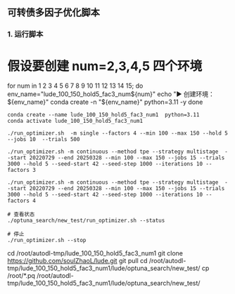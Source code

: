 ## 可转债多因子优化脚本

### 1. 运行脚本



# 假设要创建 num=2,3,4,5 四个环境

for num in 1 2 3 4 5 6 7 8 9 10 11 12 13 14 15; do
  env_name="lude_100_150_hold5_fac3_num${num}"
  echo "▶️ 创建环境：${env_name}"
  conda create -n "${env_name}" python=3.11 -y
done

```shell
conda create --name lude_100_150_hold5_fac3_num1  python=3.11
conda activate lude_100_150_hold5_fac3_num1

./run_optimizer.sh  -m single --factors 4 --min 100 --max 150 --hold 5 --jobs 10  --trials 500

./run_optimizer.sh -m continuous --method tpe --strategy multistage  --start 20220729 --end 20250328 --min 100 --max 150 --jobs 15 --trials 3000 --hold 5 --seed-start 42 --seed-step 1000 --iterations 10 --factors 3 

./run_optimizer.sh -m continuous --method tpe --strategy multistage  --start 20220729 --end 20250328 --min 100 --max 150 --jobs 15 --trials 3000 --hold 5 --seed-start 42 --seed-step 1000 --iterations 10 --factors 4 

# 查看状态
./optuna_search/new_test/run_optimizer.sh --status

# 停止
./run_optimizer.sh --stop
```

cd /root/autodl-tmp/lude_100_150_hold5_fac3_num1
git clone https://github.com/soulZhaoL/lude.git
git pull
cd /root/autodl-tmp/lude_100_150_hold5_fac3_num1/lude/optuna_search/new_test/
cp /root/*.pq /root/autodl-tmp/lude_100_150_hold5_fac3_num1/lude/optuna_search/new_test/
